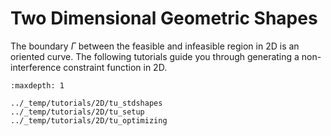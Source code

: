 # Two Dimensional Geometric Shapes

The boundary $\Gamma$ between the feasible and infeasible region in 2D is an oriented curve. 
The following tutorials guide you through generating a non-interference constraint function in 2D.

```{toctree}
:maxdepth: 1

../_temp/tutorials/2D/tu_stdshapes
../_temp/tutorials/2D/tu_setup
../_temp/tutorials/2D/tu_optimizing
```